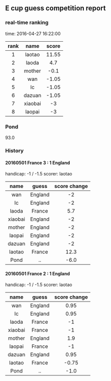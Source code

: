 ## E cup guess competition report
### real-time ranking
time: 2016-04-27 16:22:00

|rank|name|score|
|:---:|:---:|:---:|
|1|laotao|11.55|
|2|laoda|4.7|
|3|mother|-0.1|
|4|wan|-1.05|
|5|lc|-1.05|
|6|dazuan|-1.05|
|7|xiaobai|-3|
|8|laopai|-3|

### Pond
93.0

### History

#### 20160501 France 3 : 1 England
handicap: -1 / -1.5
scorer: laotao

|name|guess|score change|
|:---:|:---:|:---:|
|wan|England|-2|
|lc|England|-2|
|laoda|France|5.7|
|xiaobai|England|-2|
|mother|England|-2|
|laopai|England|-2|
|dazuan|England|-2|
|laotao|France|12.3|
|Pond|..|-6.0|

#### 20160501 France 2 : 1 England
handicap: -1 / -1.5
scorer: laotao

|name|guess|score change|
|:---:|:---:|:---:|
|wan|England|0.95|
|lc|England|0.95|
|laoda|France|-1|
|xiaobai|France|-1|
|mother|England|1.9|
|laopai|France|-1|
|dazuan|England|0.95|
|laotao|France|-0.75|
|Pond|..|-1.0|
